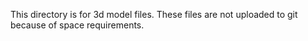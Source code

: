 This directory is for 3d model files. These files are not uploaded to git because of space requirements.